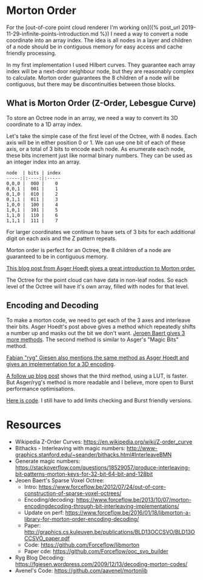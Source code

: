 # Morton Order

For the [out-of-core point cloud renderer I'm working on]({% post_url 2019-11-29-infinite-points-introduction.md %}) I need a way to convert a node coordinate into an array index. The idea is all nodes in a layer and children of a node should be in contiguous memory for easy access and cache friendly processing.

In my first implementation I used Hilbert curves. They guarantee each array index will be a next-door neighbour node, but they are reasonably complex to calculate. Morton order guarantees the 8 children of a node will be contiguous, but there may be discontinuities between those blocks.


## What is Morton Order (Z-Order, Lebesgue Curve)
To store an Octree node in an array, we need a way to convert its 3D coordinate to a 1D array index. 

Let's take the simple case of the first level of the Octree, with 8 nodes. Each axis will be in either position 0 or 1. We can use one bit of each of these axis, or a total of 3 bits to encode each node. As enumerate each node, these bits increment just like normal binary numbers. They can be used as an integer index into an array.

```
node  | bits | index
-----:|:----:|:-----
0,0,0 |  000 |    0
0,0,1 |  001 |    1
0,1,0 |  010 |    2
0,1,1 |  011 |    3
1,0,0 |  100 |    4
1,0,1 |  101 |    5
1,1,0 |  110 |    6
1,1,1 |  111 |    7
```

For larger coordinates we continue to have sets of 3 bits for each additional digit on each axis and the Z pattern repeats.

Morton order is perfect for an Octree, the 8 children of a node are guaranteed to be in contiguous memory.

[This blog post from Asger Hoedt gives a great introduction to Morton order.](http://asgerhoedt.dk/?p=276)

The Octree for the point cloud can have data in non-leaf nodes. So each level of the Octree will have it's own array, filled with nodes for that level.


## Encoding and Decoding
To make a morton code, we need to get each of the 3 axes and interleave their bits. Asger Hoedt's post above gives a method which repeatedly shifts a number up and masks out the bit we don't want. [Jeroen Baert gives 3 more methods](https://www.forceflow.be/2013/10/07/morton-encodingdecoding-through-bit-interleaving-implementations/). The second method is similar to Asger's "Magic Bits" method.

[Fabian "ryg" Giesen also mentions the same method as Asger Hoedt and gives an implementation for a 3D encoding](https://fgiesen.wordpress.com/2009/12/13/decoding-morton-codes/).

[A follow up blog post](https://www.forceflow.be/2016/01/18/libmorton-a-library-for-morton-order-encoding-decoding/) shows that the third method, using a LUT, is faster. But Asger/ryg's method is more readable and I believe, more open to Burst performance optimisations.


[Here is code](https://github.com/johnsietsma/InfPoints/blob/master/com.infpoints.octree/Runtime/Morton.cs). I still have to add limits checking and Burst friendly versions.


# Resources
* Wikipedia Z-Order Curves: https://en.wikipedia.org/wiki/Z-order_curve
* Bithacks - Interleaving with magic numbers: http://www-graphics.stanford.edu/~seander/bithacks.html#InterleaveBMN
* Generate magic numbers: https://stackoverflow.com/questions/18529057/produce-interleaving-bit-patterns-morton-keys-for-32-bit-64-bit-and-128bit
* Jeoen Baert's Sparse Voxel Octree:
  * Intro: https://www.forceflow.be/2012/07/24/out-of-core-construction-of-sparse-voxel-octrees/
  * Encoding/decoding: https://www.forceflow.be/2013/10/07/morton-encodingdecoding-through-bit-interleaving-implementations/
  * Update on perf: https://www.forceflow.be/2016/01/18/libmorton-a-library-for-morton-order-encoding-decoding/
  * Paper: http://graphics.cs.kuleuven.be/publications/BLD13OCCSVO/BLD13OCCSVO_paper.pdf
  * Code: https://github.com/Forceflow/libmorton
  * Paper cde: https://github.com/Forceflow/ooc_svo_builder
* Ryg Blog Decoding: https://fgiesen.wordpress.com/2009/12/13/decoding-morton-codes/
* Avenel's Code: https://github.com/aavenel/mortonlib